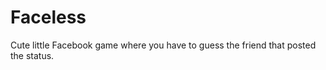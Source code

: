 Faceless
========

Cute little Facebook game where you have to guess the friend that posted the status.

